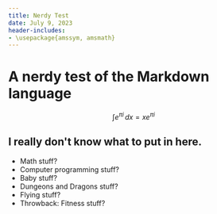 ```yaml
---
title: Nerdy Test
date: July 9, 2023
header-includes:
- \usepackage{amssym, amsmath}
---
```

<!--<link rel="stylesheet" href="style.css"> </link>-->

# A nerdy test of the Markdown language

$$ \int e^{\pi i} \, dx  = x e^{\pi i}$$

## I really don't know what to put in here.

- Math stuff?
- Computer programming stuff?
- Baby stuff?
- Dungeons and Dragons stuff?
- Flying stuff?
- Throwback: Fitness stuff?
